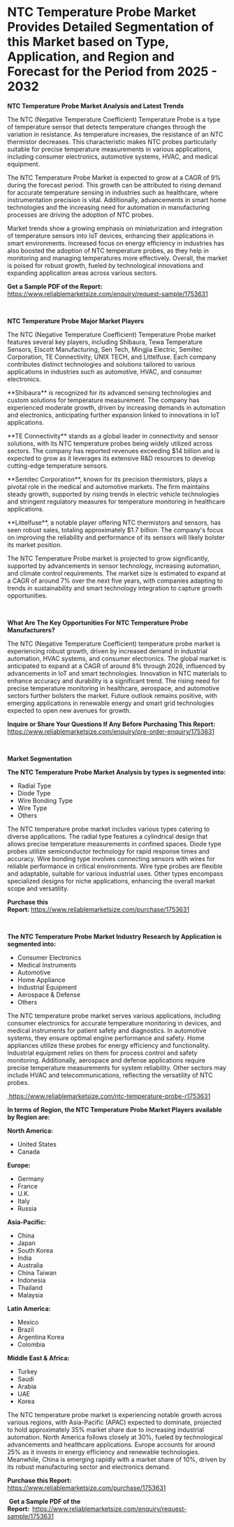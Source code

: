 <p><h1>NTC Temperature Probe Market Provides Detailed Segmentation of this Market based on Type, Application, and Region and Forecast for the Period from 2025 - 2032</h1></p><p><strong>NTC Temperature Probe Market Analysis and Latest Trends</strong></p>
<p><p>The NTC (Negative Temperature Coefficient) Temperature Probe is a type of temperature sensor that detects temperature changes through the variation in resistance. As temperature increases, the resistance of an NTC thermistor decreases. This characteristic makes NTC probes particularly suitable for precise temperature measurements in various applications, including consumer electronics, automotive systems, HVAC, and medical equipment.</p><p>The NTC Temperature Probe Market is expected to grow at a CAGR of 9% during the forecast period. This growth can be attributed to rising demand for accurate temperature sensing in industries such as healthcare, where instrumentation precision is vital. Additionally, advancements in smart home technologies and the increasing need for automation in manufacturing processes are driving the adoption of NTC probes.</p><p>Market trends show a growing emphasis on miniaturization and integration of temperature sensors into IoT devices, enhancing their applications in smart environments. Increased focus on energy efficiency in industries has also boosted the adoption of NTC temperature probes, as they help in monitoring and managing temperatures more effectively. Overall, the market is poised for robust growth, fueled by technological innovations and expanding application areas across various sectors.</p></p>
<p><strong>Get a Sample PDF of the Report:&nbsp;</strong> <a href="https://www.reliablemarketsize.com/enquiry/request-sample/1753631?utm_campaign=3268&utm_medium=2&utm_source=Github&utm_content=ia&utm_term=17042025&utm_id=ntc-temperature-probe">https://www.reliablemarketsize.com/enquiry/request-sample/1753631</a></p>
<p>&nbsp;</p>
<p><strong>NTC Temperature Probe Major Market Players</strong></p>
<p><p>The NTC (Negative Temperature Coefficient) Temperature Probe market features several key players, including Shibaura, Tewa Temperature Sensors, Elscott Manufacturing, Sen Tech, Mingjia Electric, Semitec Corporation, TE Connectivity, UNIX TECH, and Littelfuse. Each company contributes distinct technologies and solutions tailored to various applications in industries such as automotive, HVAC, and consumer electronics.</p><p>**Shibaura** is recognized for its advanced sensing technologies and custom solutions for temperature measurement. The company has experienced moderate growth, driven by increasing demands in automation and electronics, anticipating further expansion linked to innovations in IoT applications.</p><p>**TE Connectivity** stands as a global leader in connectivity and sensor solutions, with its NTC temperature probes being widely utilized across sectors. The company has reported revenues exceeding $14 billion and is expected to grow as it leverages its extensive R&D resources to develop cutting-edge temperature sensors.</p><p>**Semitec Corporation**, known for its precision thermistors, plays a pivotal role in the medical and automotive markets. The firm maintains steady growth, supported by rising trends in electric vehicle technologies and stringent regulatory measures for temperature monitoring in healthcare applications.</p><p>**Littelfuse**, a notable player offering NTC thermistors and sensors, has seen robust sales, totaling approximately $1.7 billion. The company's focus on improving the reliability and performance of its sensors will likely bolster its market position.</p><p>The NTC Temperature Probe market is projected to grow significantly, supported by advancements in sensor technology, increasing automation, and climate control requirements. The market size is estimated to expand at a CAGR of around 7% over the next five years, with companies adapting to trends in sustainability and smart technology integration to capture growth opportunities.</p></p>
<p>&nbsp;</p>
<p><strong>What Are The Key Opportunities For NTC Temperature Probe Manufacturers?</strong></p>
<p><p>The NTC (Negative Temperature Coefficient) temperature probe market is experiencing robust growth, driven by increased demand in industrial automation, HVAC systems, and consumer electronics. The global market is anticipated to expand at a CAGR of around 8% through 2028, influenced by advancements in IoT and smart technologies. Innovation in NTC materials to enhance accuracy and durability is a significant trend. The rising need for precise temperature monitoring in healthcare, aerospace, and automotive sectors further bolsters the market. Future outlook remains positive, with emerging applications in renewable energy and smart grid technologies expected to open new avenues for growth.</p></p>
<p><strong>Inquire or Share Your Questions If Any Before Purchasing This Report:</strong> <a href="https://www.reliablemarketsize.com/enquiry/pre-order-enquiry/1753631?utm_campaign=3268&utm_medium=2&utm_source=Github&utm_content=ia&utm_term=17042025&utm_id=ntc-temperature-probe">https://www.reliablemarketsize.com/enquiry/pre-order-enquiry/1753631</a></p>
<p>&nbsp;</p>
<p><strong>Market Segmentation</strong></p>
<p><strong>The NTC Temperature Probe Market Analysis by types is segmented into:</strong></p>
<p><ul><li>Radial Type</li><li>Diode Type</li><li>Wire Bonding Type</li><li>Wire Type</li><li>Others</li></ul></p>
<p><p>The NTC temperature probe market includes various types catering to diverse applications. The radial type features a cylindrical design that allows precise temperature measurements in confined spaces. Diode type probes utilize semiconductor technology for rapid response times and accuracy. Wire bonding type involves connecting sensors with wires for reliable performance in critical environments. Wire type probes are flexible and adaptable, suitable for various industrial uses. Other types encompass specialized designs for niche applications, enhancing the overall market scope and versatility.</p></p>
<p><strong>Purchase this Report:&nbsp;</strong><a href="https://www.reliablemarketsize.com/purchase/1753631?utm_campaign=3268&utm_medium=2&utm_source=Github&utm_content=ia&utm_term=17042025&utm_id=ntc-temperature-probe">https://www.reliablemarketsize.com/purchase/1753631</a></p>
<p>&nbsp;</p>
<p><strong>The NTC Temperature Probe Market Industry Research by Application is segmented into:</strong></p>
<p><ul><li>Consumer Electronics</li><li>Medical Instruments</li><li>Automotive</li><li>Home Appliance</li><li>Industrial Equipment</li><li>Aerospace & Defense</li><li>Others</li></ul></p>
<p><p>The NTC temperature probe market serves various applications, including consumer electronics for accurate temperature monitoring in devices, and medical instruments for patient safety and diagnostics. In automotive systems, they ensure optimal engine performance and safety. Home appliances utilize these probes for energy efficiency and functionality. Industrial equipment relies on them for process control and safety monitoring. Additionally, aerospace and defense applications require precise temperature measurements for system reliability. Other sectors may include HVAC and telecommunications, reflecting the versatility of NTC probes.</p></p>
<p><a href="https://www.reliablemarketsize.com/ntc-temperature-probe-r1753631?utm_campaign=3268&utm_medium=2&utm_source=Github&utm_content=ia&utm_term=17042025&utm_id=ntc-temperature-probe">&nbsp;https://www.reliablemarketsize.com/ntc-temperature-probe-r1753631</a></p>
<p><strong>In terms of Region, the NTC Temperature Probe Market Players available by Region are:</strong></p>
<p>
    <p> <strong> North America: </strong>
        <ul>
            <li>United States</li>
            <li>Canada</li>
        </ul>
        </p> 
    <p> <strong> Europe: </strong>
        <ul>
            <li>Germany</li>
            <li>France</li>
            <li>U.K.</li>
            <li>Italy</li>
            <li>Russia</li>
        </ul>
        </p> 
    <p> <strong> Asia-Pacific: </strong>
        <ul>
            <li>China</li>
            <li>Japan</li>
            <li>South Korea</li>
            <li>India</li>
            <li>Australia</li>
            <li>China Taiwan</li>
            <li>Indonesia</li>
            <li>Thailand</li>
            <li>Malaysia</li>
        </ul>
        </p> 
    <p> <strong> Latin America: </strong>
        <ul>
            <li>Mexico</li>
            <li>Brazil</li>
            <li>Argentina Korea</li>
            <li>Colombia</li>
        </ul>
        </p> 
    <p> <strong> Middle East & Africa: </strong>
        <ul>
            <li>Turkey</li>
            <li>Saudi</li>
            <li>Arabia</li>
            <li>UAE</li>
            <li>Korea</li>
        </ul>
    </p>
    </p>
<p><p>The NTC temperature probe market is experiencing notable growth across various regions, with Asia-Pacific (APAC) expected to dominate, projected to hold approximately 35% market share due to increasing industrial automation. North America follows closely at 30%, fueled by technological advancements and healthcare applications. Europe accounts for around 25% as it invests in energy efficiency and renewable technologies. Meanwhile, China is emerging rapidly with a market share of 10%, driven by its robust manufacturing sector and electronics demand.</p></p>
<p><strong>Purchase this Report: </strong><a href="https://www.reliablemarketsize.com/purchase/1753631?utm_campaign=3268&utm_medium=2&utm_source=Github&utm_content=ia&utm_term=17042025&utm_id=ntc-temperature-probe">https://www.reliablemarketsize.com/purchase/1753631</a></p>
<p>&nbsp;<strong>Get a Sample PDF of the Report:&nbsp;&nbsp;</strong><a href="https://www.reliablemarketsize.com/enquiry/request-sample/1753631?utm_campaign=3268&utm_medium=2&utm_source=Github&utm_content=ia&utm_term=17042025&utm_id=ntc-temperature-probe">https://www.reliablemarketsize.com/enquiry/request-sample/1753631</a></p>
<p><strong></strong></p>
<p><p></p><p></p><p></p></p>